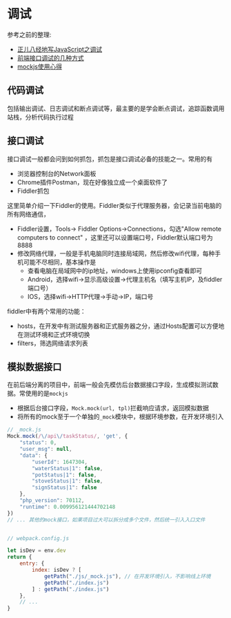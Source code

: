 调试
===

参考之前的整理:
* [正儿八经地写JavaScript之调试](http://www.shymean.com/article/%E6%AD%A3%E5%84%BF%E5%85%AB%E7%BB%8F%E5%9C%B0%E5%86%99JavaScript%E4%B9%8B%E8%B0%83%E8%AF%95)
* [前端接口调试的几种方式](http://www.shymean.com/article/%E5%89%8D%E7%AB%AF%E6%8E%A5%E5%8F%A3%E8%B0%83%E8%AF%95%E7%9A%84%E5%87%A0%E7%A7%8D%E6%96%B9%E5%BC%8F)
* [mockjs使用心得](http://www.shymean.com/article/mockjs%E4%BD%BF%E7%94%A8%E5%BF%83%E5%BE%97)

## 代码调试
包括输出调试、日志调试和断点调试等，最主要的是学会断点调试，追踪函数调用站栈，分析代码执行过程

## 接口调试
接口调试一般都会问到如何抓包，抓包是接口调试必备的技能之一。常用的有
* 浏览器控制台的Network面板
* Chrome插件Postman，现在好像独立成一个桌面软件了
* Fiddler抓包


这里简单介绍一下Fiddler的使用。Fiddler类似于代理服务器，会记录当前电脑的所有网络通信，
* Fiddler设置，Tools-> Fiddler Options->Connections，勾选"Allow remote computers to connect" ，这里还可以设置端口号，Fiddler默认端口号为8888
* 修改网络代理，一般是手机电脑同时连接局域网，然后修改wifi代理，每种手机可能不尽相同，基本操作是
    * 查看电脑在局域网中的ip地址，windows上使用ipconfig查看即可
    * Android，选择wifi->显示高级设置->代理主机名（填写主机IP，及fiddler端口号）
    * IOS，选择wifi->HTTP代理->手动->IP，端口号

fiddler中有两个常用的功能：
* hosts，在开发中有测试服务器和正式服务器之分，通过Hosts配置可以方便地在测试环境和正式环境切换
* filters，筛选网络请求列表

## 模拟数据接口
在前后端分离的项目中，前端一般会先模仿后台数据接口字段，生成模拟测试数据。常使用的是`mockjs`

* 根据后台接口字段，`Mock.mock(url, tpl)`拦截响应请求，返回模拟数据
* 将所有的mock至于一个单独的`_mock`模块中，根据环境参数，在开发环境引入

```js
// _mock.js
Mock.mock(/\/api\/taskStatus/, 'get', {
    "status": 0,
    "user_msg": null,
    "data": {
        "userId": 1647304,
        "waterStatus|1": false,
        "potStatus|1": false,
        "stoveStatus|1": false,
        "signStatus|1": false
    },
    "php_version": 70112,
    "runtime": 0.009956121444702148
})
// ... 其他的mock接口，如果项目过大可以拆分成多个文件，然后统一引入入口文件


// webpack.config.js

let isDev = env.dev
return {
    entry: {
        index: isDev ? [
            getPath("./js/_mock.js"), // 在开发环境引入，不影响线上环境
            getPath("./index.js")
        ] : getPath("./index.js")
    },
    // ...
}
```
